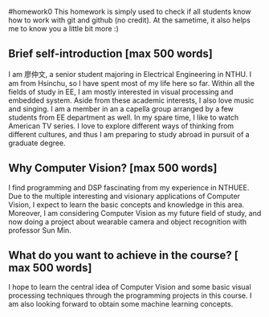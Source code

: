 #homework0
This homework is simply used to check if all students know how to work with git and github (no credit).
At the sametime, it also helps me to know you a little bit more :)

## Brief self-introduction [max 500 words]
I am 廖仲文, a senior student majoring in Electrical Engineering in NTHU. I am from Hsinchu, so I have spent most of my life here so far. Within all the fields of study in EE, I am mostly interested in visual processing and embedded system. Aside from these academic interests, I also love music and singing. I am a member in an a capella group arranged by a few students from EE department as well. In my spare time, I like to watch American TV series. I love to explore different ways of thinking from different cultures, and thus I am preparing to study abroad in pursuit of a graduate degree.

## Why Computer Vision? [max 500 words]
I find programming and DSP fascinating from my experience in NTHUEE. Due to the multiple interesting and visionary applications of Computer Vision, I expect to learn the basic concepts and knowledge in this area. Moreover, I am considering Computer Vision as my future field of study, and now doing a project about wearable camera and object recognition with professor Sun Min.

## What do you want to achieve in the course? [ max 500 words]
I hope to learn the central idea of Computer Vision and some basic visual processing techniques through the programming projects in this course. I am also looking forward to obtain some machine learning concepts.

